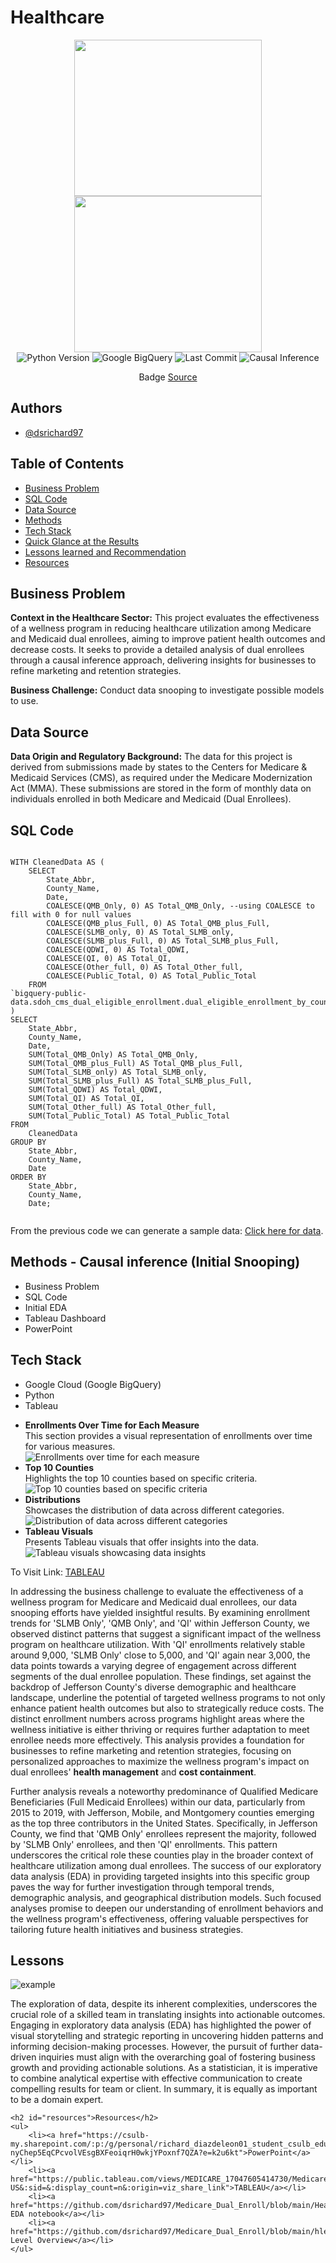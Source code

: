 <body>
    <h1>Healthcare</h1>
    <div style="text-align: center;">
        <img src="https://dsrichard97.github.io/Medicare/images2.png" width="300" height="250" />
        <img src="https://dsrichard97.github.io/Medicare/medi.jpeg" width="300" height="250" />
    </div>
    <div style="text-align: center;">
        <img src="https://img.shields.io/badge/Python_Version-3.10%2B-blue" alt="Python Version">
        <img src="https://img.shields.io/badge/SQL%2B-blue" alt="Google BigQuery">
        <img src="https://img.shields.io/github/last-commit/dsrichard97/Medicare_Dual_Enroll" alt="Last Commit">
        <img src="https://img.shields.io/badge/STAT-Causal_Inference-blue" alt="Causal Inference">
    </div>
    <p style="text-align: center;">Badge <a href="https://shields.io/">Source</a></p>
    <div>
        <h2>Authors</h2>
        <ul>
            <li><a href="https://github.com/dsrichard97">@dsrichard97</a></li>
        </ul>
    </div>
    <h2>Table of Contents</h2>
    <ul>
        <li><a href="#business-problem">Business Problem</a></li>
        <li><a href="#sql-code">SQL Code</a></li>
        <li><a href="#data-source">Data Source</a></li>
        <li><a href="#methods">Methods</a></li>
        <li><a href="#tech-stack">Tech Stack</a></li>
        <li><a href="#results">Quick Glance at the Results</a></li>
        <li><a href="#lessons">Lessons learned and Recommendation</a></li>
        <li><a href="#resources">Resources</a></li>
    </ul>
    <h2 id="business-problem">Business Problem</h2>
    <p> <strong>Context in the Healthcare Sector:</strong> This project evaluates the effectiveness of a wellness program in reducing healthcare utilization among Medicare and Medicaid dual enrollees, aiming to improve patient health outcomes and decrease costs. It seeks to provide a detailed analysis of dual enrollees through a causal inference approach, delivering insights for businesses to refine marketing and retention strategies.
    </p>
    <p>
        <strong>Business Challenge:</strong> Conduct data snooping to investigate possible models to use.
    </p>
    <h2 id="data-source">Data Source</h2>
    <p>
        <strong>Data Origin and Regulatory Background:</strong> The data for this project is derived from submissions made by states to the Centers for Medicare & Medicaid Services (CMS), as required under the Medicare Modernization Act (MMA). These submissions are stored in the form of monthly data on individuals enrolled in both Medicare and Medicaid (Dual Enrollees).
    </p>
    <h2 id="sql-code">SQL Code</h2>
    <pre><code>
WITH CleanedData AS (
    SELECT 
        State_Abbr,
        County_Name,
        Date,
        COALESCE(QMB_Only, 0) AS Total_QMB_Only, --using COALESCE to fill with 0 for null values
        COALESCE(QMB_plus_Full, 0) AS Total_QMB_plus_Full,
        COALESCE(SLMB_only, 0) AS Total_SLMB_only,
        COALESCE(SLMB_plus_Full, 0) AS Total_SLMB_plus_Full,
        COALESCE(QDWI, 0) AS Total_QDWI,
        COALESCE(QI, 0) AS Total_QI,
        COALESCE(Other_full, 0) AS Total_Other_full,
        COALESCE(Public_Total, 0) AS Total_Public_Total
    FROM 
`bigquery-public-data.sdoh_cms_dual_eligible_enrollment.dual_eligible_enrollment_by_county_and_program`
)
SELECT
    State_Abbr,
    County_Name,
    Date,
    SUM(Total_QMB_Only) AS Total_QMB_Only,
    SUM(Total_QMB_plus_Full) AS Total_QMB_plus_Full,
    SUM(Total_SLMB_only) AS Total_SLMB_only,
    SUM(Total_SLMB_plus_Full) AS Total_SLMB_plus_Full,
    SUM(Total_QDWI) AS Total_QDWI,
    SUM(Total_QI) AS Total_QI,
    SUM(Total_Other_full) AS Total_Other_full,
    SUM(Total_Public_Total) AS Total_Public_Total
FROM
    CleanedData
GROUP BY
    State_Abbr,
    County_Name,
    Date
ORDER BY
    State_Abbr,
    County_Name,
    Date;
    </code></pre>
    <p>From the previous code we can generate a sample data: <a href="https://github.com/dsrichard97/Medicare_Dual_Enroll/blob/main/dual.csv">Click here for data</a>.</p>
    <h2 id="methods">Methods - Causal inference (Initial Snooping)</h2>
    <ul>
        <li>Business Problem</li>
        <li>SQL Code</li>
        <li>Initial EDA</li>
        <li>Tableau Dashboard</li>
        <li>PowerPoint</li>
    </ul>
    <h2 id="tech-stack">Tech Stack</h2>
    <ul>
        <li>Google Cloud (Google BigQuery)</li>
        <li>Python</li>
        <li>Tableau</li>
    </ul>
    <ul>
        <li>
            <strong>Enrollments Over Time for Each Measure</strong>
            <br>
            This section provides a visual representation of enrollments over time for various measures.
            <br>
            <img src="https://dsrichard97.github.io/Medicare/graphs.png" srcset="https://dsrichard97.github.io/Medicare/graphs_medium.jpg 1000w, https://dsrichard97.github.io/Medicare/graphs_large.jpg 2000w" alt="Enrollments over time for each measure">
        </li>
        <li>
            <strong>Top 10 Counties</strong>
            <br>
            Highlights the top 10 counties based on specific criteria.
            <br>
            <img src="https://dsrichard97.github.io/Medicare/barchart.png" srcset="https://dsrichard97.github.io/Medicare/barchart_medium.jpg 1000w, https://dsrichard97.github.io/Medicare/barchart_large.jpg 2000w" alt="Top 10 counties based on specific criteria">
        </li>
        <li>
            <strong>Distributions</strong>
            <br>
            Showcases the distribution of data across different categories.
            <br>
            <img src="https://dsrichard97.github.io/Medicare/distrib.png" srcset="https://dsrichard97.github.io/Medicare/distrib_medium.jpg 1000w, https://dsrichard97.github.io/Medicare/distrib_large.jpg 2000w" alt="Distribution of data across different categories">
        </li>
        <li>
            <strong>Tableau Visuals</strong>
            <br>
            Presents Tableau visuals that offer insights into the data.
            <br>
            <img src="https://dsrichard97.github.io/Medicare/tab.jpeg" srcset="https://dsrichard97.github.io/Medicare/tab_medium.jpg 1000w, https://dsrichard97.github.io/Medicare/tab_large.jpg 2000w" alt="Tableau visuals showcasing data insights">
        </li>
    </ul>
    <p>To Visit Link: <a href="https://public.tableau.com/views/MEDICARE_17047605414730/Medicare?:language=en-US&:sid=&:display_count=n&:origin=viz_share_link">TABLEAU</a></p>
     <p>In addressing the business challenge to evaluate the effectiveness of a wellness program for Medicare and Medicaid dual enrollees, our data snooping efforts have yielded insightful results. By examining enrollment trends for 'SLMB Only', 'QMB Only', and 'QI' within Jefferson County, we observed distinct patterns that suggest a significant impact of the wellness program on healthcare utilization. With 'QI' enrollments relatively stable around 9,000, 'SLMB Only' close to 5,000, and 'QI' again near 3,000, the data points towards a varying degree of engagement across different segments of the dual enrollee population. These findings, set against the backdrop of Jefferson County's diverse demographic and healthcare landscape, underline the potential of targeted wellness programs to not only enhance patient health outcomes but also to strategically reduce costs. The distinct enrollment numbers across programs highlight areas where the wellness initiative is either thriving or requires further adaptation to meet enrollee needs more effectively. This analysis provides a foundation for businesses to refine marketing and retention strategies, focusing on personalized approaches to maximize the wellness program's impact on dual enrollees' <b>health management</b> and <b>cost containment</b>.
        
Further analysis reveals a noteworthy predominance of Qualified Medicare Beneficiaries (Full Medicaid Enrollees) within our data, particularly from 2015 to 2019, with Jefferson, Mobile, and Montgomery counties emerging as the top three contributors in the United States. Specifically, in Jefferson County, we find that 'QMB Only' enrollees represent the majority, followed by 'SLMB Only' enrollees, and then 'QI' enrollments. This pattern underscores the critical role these counties play in the broader context of healthcare utilization among dual enrollees. The success of our exploratory data analysis (EDA) in providing targeted insights into this specific group paves the way for further investigation through temporal trends, demographic analysis, and geographical distribution models. Such focused analyses promise to deepen our understanding of enrollment behaviors and the wellness program's effectiveness, offering valuable perspectives for tailoring future health initiatives and business strategies.</p>
    <h2 id="lessons">Lessons</h2>
    <img src="https://dsrichard97.github.io/Medicare/comm.png" srcset="https://dsrichard97.github.io/Medicare/medium.jpg 1000w, https://dsrichard97.github.io/Medicare/large.jpg 2000w" alt="example" />
<p>
 The exploration of data, despite its inherent complexities, underscores the crucial role of a skilled team in translating insights into actionable outcomes. Engaging in exploratory data analysis (EDA) has highlighted the power of visual storytelling and strategic reporting in uncovering hidden patterns and informing decision-making processes. However, the pursuit of further data-driven inquiries must align with the overarching goal of fostering business growth and providing actionable solutions. As a statistician, it is imperative to combine analytical expertise with effective communication to create compelling results for team or client. In summary, it is equally as important to be a domain expert.
</p>
    
    <h2 id="resources">Resources</h2>
    <ul>
        <li><a href="https://csulb-my.sharepoint.com/:p:/g/personal/richard_diazdeleon01_student_csulb_edu/EYy-nyChep5EqCPcvolVEsgBXFeoiqrH0wkjYPoxnf7QZA?e=k2u6kt">PowerPoint</a></li>
        <li><a href="https://public.tableau.com/views/MEDICARE_17047605414730/Medicare?:language=en-US&:sid=&:display_count=n&:origin=viz_share_link">TABLEAU</a></li>
        <li><a href="https://github.com/dsrichard97/Medicare_Dual_Enroll/blob/main/Healthcare_EDA.ipynb">Healthcare EDA notebook</a></li>
        <li><a href="https://github.com/dsrichard97/Medicare_Dual_Enroll/blob/main/hleveldualenroll.vsdx">High Level Overview</a></li>
    </ul>
</body>
</html>

